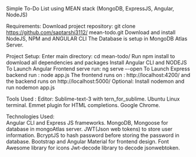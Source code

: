 Simple To-Do List using MEAN stack (MongoDB, ExpressJS, Angular, NodeJS)

Requirements:
  Download project repository: git clone https://github.com/saptarshi3112/
  mean-todo.git
  Download and install NodeJS, NPM and ANGULAR CLI
  The Database is setup in MongoDB Atlas Server.

Project Setup:
  Enter main directory: cd mean-todo/
  Run npm install to download all dependencies and packages
  Install Angular CLI and NODEJS
  To Launch Angular Frontend serve run: ng serve –-open
  To Launch Express backend run : node app.js
  The frontend runs on : http://localhost:4200/ and the backend runs on http://localhost:5000/
  Optional: Install nodemon and run nodemon app.js

Tools Used :
  Editor: Sublime-text-3 with tern_for_sublime.
  Ubuntu Linux terminal.
  Emmet plugin for HTML completions.
  Google Chrome.
  
Technologies Used:  
  Angular CLI and Express JS frameworks.
  MongoDB, Mongoose for database in mongoAtlas server.
  JWT(Json web tokens) to store user information.
  BcryptJS to hash password before storing the password in database.
  Bootstrap and Angular Material for frontend design.
  Font Awesome library for icons
  Jwt-decode library to decode jsonwebtoken.

